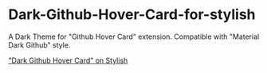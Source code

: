 # Dark-Github-Hover-Card-for-stylish
A Dark Theme for "Github Hover Card" extension. Compatible with "Material Dark Github" style.

["Dark Github Hover Card" on Stylish](https://userstyles.org/styles/179054/dark-github-hover-card)

